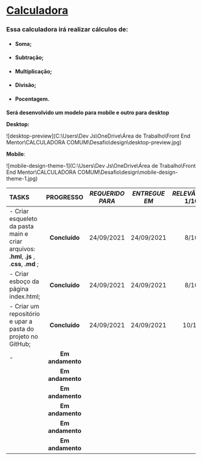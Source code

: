 # 			<u>Calculadora</u>

### Essa calculadora irá realizar cálculos de:

- #### Soma;

- #### Subtração;

- #### Multiplicação;

- #### Divisão;

- #### Pocentagem.


**Será desenvolvido um modelo para mobile e outro para desktop**

**Desktop:**

![desktop-preview](C:\Users\Dev Js\OneDrive\Área de Trabalho\Front End Mentor\CALCULADORA COMUM\Desafio\design\desktop-preview.jpg)



**Mobile**:







![mobile-design-theme-1](C:\Users\Dev Js\OneDrive\Área de Trabalho\Front End Mentor\CALCULADORA COMUM\Desafio\design\mobile-design-theme-1.jpg)













| TASKS                                    |    PROGRESSO     | *REQUERIDO PARA* | *ENTREGUE EM* | *RELEVÂNCIA* 1/10 |
| :--------------------------------------- | :--------------: | :--------------: | :-----------: | :---------------: |
| - Criar esqueleto da pasta main e criar arquivos: **.hml**, **.js** , .**css**, **.md** ; |  **Concluído**   |    24/09/2021    |  24/09/2021   |       8/10        |
| - Criar esboço da página index.html;     |  **Concluído**   |    24/09/2021    |  24/09/2021   |       8/10        |
| - Criar um repositório e upar a pasta do projeto no GitHub; |  **Concluído**   |    24/09/2021    |  24/09/2021   |       10/10       |
| -                                        | **Em andamento** |                  |               |                   |
|                                          | **Em andamento** |                  |               |                   |
|                                          | **Em andamento** |                  |               |                   |
|                                          | **Em andamento** |                  |               |                   |
|                                          | **Em andamento** |                  |               |                   |
|                                          | **Em andamento** |                  |               |                   |

